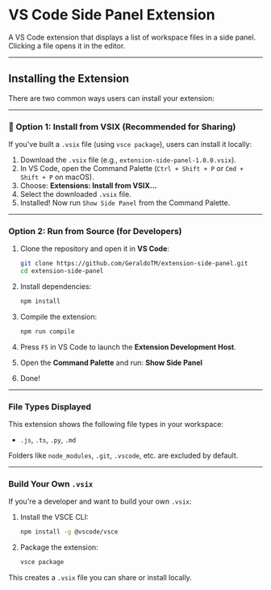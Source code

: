 # VS Code Side Panel Extension

A VS Code extension that displays a list of workspace files in a side panel. Clicking a file opens it in the editor.

---

## Installing the Extension

There are two common ways users can install your extension:

---

### 🔧 Option 1: Install from VSIX (Recommended for Sharing)

If you've built a `.vsix` file (using `vsce package`), users can install it locally:

1. Download the `.vsix` file (e.g., `extension-side-panel-1.0.0.vsix`).
2. In VS Code, open the Command Palette (`Ctrl + Shift + P` or `Cmd + Shift + P` on macOS).
3. Choose: **Extensions: Install from VSIX...**
4. Select the downloaded `.vsix` file.
5. Installed! Now run `Show Side Panel` from the Command Palette.

---

### Option 2: Run from Source (for Developers)

1. Clone the repository and open it in **VS Code**:

   ```bash
   git clone https://github.com/GeraldoTM/extension-side-panel.git
   cd extension-side-panel
   ```

2. Install dependencies:

   ```bash
   npm install
   ```

3. Compile the extension:

   ```bash
   npm run compile
   ```

4. Press `F5` in VS Code to launch the **Extension Development Host**.

5. Open the **Command Palette** and run: **Show Side Panel**

6. Done!

---

### File Types Displayed

This extension shows the following file types in your workspace:

* `.js`, `.ts`, `.py`, `.md`

Folders like `node_modules`, `.git`, `.vscode`, etc. are excluded by default.

---

### Build Your Own `.vsix`

If you're a developer and want to build your own `.vsix`:

1. Install the VSCE CLI:

   ```bash
   npm install -g @vscode/vsce
   ```

2. Package the extension:

   ```bash
   vsce package
   ```

This creates a `.vsix` file you can share or install locally. 